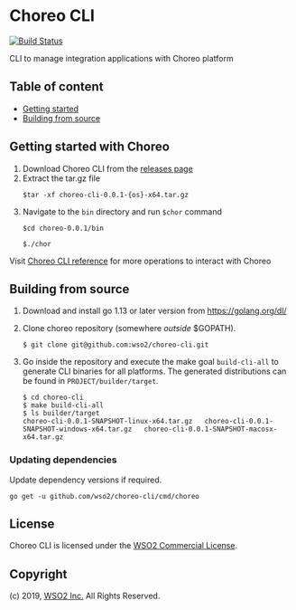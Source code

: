 # Choreo CLI

[![Build Status](https://github.com/wso2/choreo-cli/workflows/Build/badge.svg)](https://github.com/wso2/choreo-cli/actions?workflow=Build)

CLI to manage integration applications with Choreo platform

## Table of content
- [Getting started](docs/reference.md)
- [Building from source](#building-from-source)

## Getting started with Choreo

1. Download Choreo CLI from the [releases page](https://github.com/wso2/choreo-cli/releases)
2. Extract the tar.gz file
    ```
    $tar -xf choreo-cli-0.0.1-{os}-x64.tar.gz
    ```
3. Navigate to the `bin` directory and run `$chor` command
    ```
    $cd choreo-0.0.1/bin
    ```
    ```
    $./chor
    ```
Visit [Choreo CLI reference](docs/reference.md) for more operations to interact with Choreo 

## Building from source

1. Download and install go 1.13 or later version from https://golang.org/dl/

2. Clone choreo repository (somewhere _outside_ $GOPATH).

    ```
    $ git clone git@github.com:wso2/choreo-cli.git
    ```

3. Go inside the repository and execute the make goal `build-cli-all` to generate CLI binaries for all platforms. The generated distributions can be found in `PROJECT/builder/target`.
    ```
    $ cd choreo-cli
    $ make build-cli-all
    $ ls builder/target
    choreo-cli-0.0.1-SNAPSHOT-linux-x64.tar.gz   choreo-cli-0.0.1-SNAPSHOT-windows-x64.tar.gz   choreo-cli-0.0.1-SNAPSHOT-macosx-x64.tar.gz
    ```
    
### Updating dependencies

Update dependency versions if required.

```
go get -u github.com/wso2/choreo-cli/cmd/choreo
```

## License

Choreo CLI is licensed under the [WSO2 Commercial License](http://wso2.com/licenses).

## Copyright

(c) 2019, [WSO2 Inc.](http://www.wso2.org) All Rights Reserved.
